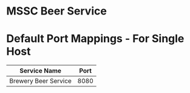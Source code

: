 
# MSSC Beer Service


# Default Port Mappings - For Single Host
| Service Name | Port | 
| --------| -----|
| Brewery Beer Service | 8080 |
